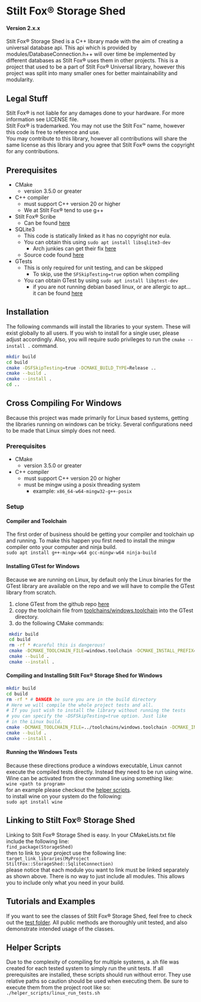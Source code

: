 # Stilt Fox&reg; Storage Shed
#### Version 2.x.x
Stilt Fox&reg; Storage Shed is a C++ library made with the aim of creating a universal database api. This api which is provided by modules/DatabaseConnection.h++ will over time
be implemented by different databases as Stilt Fox&reg; uses them in other projects. This is a project that used to be a part of Stilt Fox&reg; Universal library, however
this project was split into many smaller ones for better maintainability and modularity.

## Legal Stuff
Stilt Fox&reg; is not liable for any damages done to your hardware. For more information see LICENSE file.\
Stilt Fox&reg; is trademarked. You may not use the Stilt Fox™ name, however this code is free to reference and use.\
You may contribute to this library, however all contributions will share the same license as this library and you agree that Stilt Fox&reg; owns the copyright for any contributions.

## Prerequisites
- CMake
  - version 3.5.0 or greater
- C++ compiler
  - must support C++ version 20 or higher
  - We at Stilt Fox&reg; tend to use g++
- Stilt Fox&reg; Scribe
  - Can be found [here](https://github.com/StiltFox/Scribe)
- SQLite3
    - This code is statically linked as it has no copyright nor eula.
    - You can obtain this using `sudo apt install libsqlite3-dev`
      - Arch junkies can get their fix [here](https://archlinux.org/packages/core/x86_64/sqlite/)
    - Source code found [here](https://www.sqlite.org/index.html)
- GTests
  - This is only required for unit testing, and can be skipped
    - To skip, use the `SFSkipTesting=true` option when compiling
  - You can obtain GTest by using `sudo apt install libgtest-dev`
    - if you are not running debian based linux, or are allergic to apt... it can be found [here](https://github.com/google/googletest)

## Installation
The following commands will install the libraries to your system. These will exist globally to all users. If you wish to
install for a single user, please adjust accordingly. Also, you will require sudo privileges to run the `cmake --install .`
command.
``` bash
mkdir build
cd build
cmake -DSFSkipTesting=true -DCMAKE_BUILD_TYPE=Release .. 
cmake --build .
cmake --install .
cd ..
```

## Cross Compiling For Windows
Because this project was made primarily for Linux based systems, getting the libraries running on windows can be tricky. Several configurations need to be made that Linux simply does not need.

### Prerequisites
- CMake
  - version 3.5.0 or greater
- C++ compiler
  - must support C++ version 20 or higher
  - must be mingw using a posix threading system
    - example: `x86_64-w64-mingw32-g++-posix`

### Setup
#### Compiler and Toolchain
The first order of business should be getting your compiler and toolchain up and running. To make this happen you first need to install the mingw compiler onto your computer and ninja build.\
`sudo apt install g++-mingw-w64 gcc-mingw-w64 ninja-build` 

#### Installing GTest for Windows
Because we are running on Linux, by default only the Linux binaries for the GTest library are available on the repo and we will have to compile the GTest library from scratch.
1. clone GTest from the github repo [here](https://github.com/google/googletest)
2. copy the toolchain file from [toolchains/windows.toolchain](toolchains) into the GTest directory.
3. do the following CMake commands:
``` bash
 mkdir build
 cd build
 rm -rf * #careful this is dangerous!
 cmake -DCMAKE_TOOLCHAIN_FILE=windows.toolchain -DCMAKE_INSTALL_PREFIX=/usr/i686-w64-mingw32/ ..
 cmake --build .
 cmake --install .
 ```

 #### Compiling and Installing Stilt Fox&reg; Storage Shed for Windows
```bash
mkdir build
cd build
rm -rf * # DANGER be sure you are in the build directory
# Here we will compile the whole project tests and all.
# If you just wish to install the library without running the tests
# you can specify the -DSFSkipTesting=true option. Just like
# in the Linux build.
cmake -DCMAKE_TOOLCHAIN_FILE=../toolchains/windows.toolchain -DCMAKE_INSTALL_PREFIX=/usr/i686-w64-mingw32/ -DCMAKE_BUILD_TYPE=Release -G Ninja ..
cmake --build .
cmake --install .
```

#### Running the Windows Tests
Because these directions produce a windows executable, Linux cannot execute the compiled tests directly. Instead they need to be run using wine. Wine can be activated from the command line using something like:\
`wine <path to program>`\
for an example please checkout the [helper scripts](helper_scripts).\
to install wine on your system do the following:\
`sudo apt install wine`

## Linking to Stilt Fox&reg; Storage Shed
Linking to Stilt Fox&reg; Storage Shed is easy. In your CMakeLists.txt file include the following line:\
`find_package(StorageShed)`\
then to link to your project use the following line:\
`target_link_libraries(MyProject StiltFox::StorageShed::SqliteConnection)`\
please notice that each module you want to link must be linked separately as shown above. There is no way to just include all
modules. This allows you to include only what you need in your build.

## Tutorials and Examples
If you want to see the classes of Stilt Fox&reg; Storage Shed, feel free to check out the [test folder](src/test). All public methods
are thoroughly unit tested, and also demonstrate intended usage of the classes.

## Helper Scripts
Due to the complexity of compiling for multiple systems, a .sh file was created for each tested system to simply run the unit tests. If all prerequisites are installed, these scripts should run without error. They use relative paths so caution should be used when executing them. Be sure to execute them from the project root like so:\
`./helper_scripts/linux_run_tests.sh`